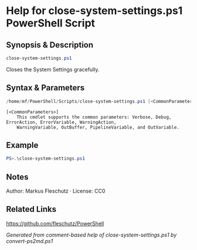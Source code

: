 # Help for close-system-settings.ps1 PowerShell Script

## Synopsis & Description
```powershell
close-system-settings.ps1
```

Closes the System Settings gracefully.

## Syntax & Parameters
```powershell
/home/mf/PowerShell/Scripts/close-system-settings.ps1 [<CommonParameters>]
```

```
[<CommonParameters>]
    This cmdlet supports the common parameters: Verbose, Debug, ErrorAction, ErrorVariable, WarningAction, 
    WarningVariable, OutBuffer, PipelineVariable, and OutVariable.
```

## Example
```powershell
PS>.\close-system-settings.ps1
```


## Notes
Author: Markus Fleschutz · License: CC0

## Related Links
https://github.com/fleschutz/PowerShell

*Generated from comment-based help of close-system-settings.ps1 by convert-ps2md.ps1*
